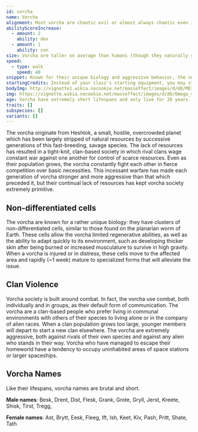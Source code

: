 ```yaml
---
id: vorcha
name: Vorcha
alignment: Most vorcha are chaotic evil or almost always chaotic even if their morality is strengthened.
abilityScoreIncrease:
  - amount: 2
    ability: dex
  - amount: 1
    ability: con
size: Vorcha are taller on average than humans (though they naturally slouch) and relatively slender. Your size is Medium.
speed: 
  - type: walk
    speed: 40
snippet: Known for their unique biology and aggressive behavior, the vorcha of Heshtok are a primitive race that lives among the galaxy's darker and more dangerous locations, such as Omega.
startingCredits: Instead of your class's starting equipment, you may start with 4d12 x 1000 + 10,000 credits to buy your own equipment.
bodyImg: http://vignette1.wikia.nocookie.net/masseffect/images/d/d8/ME3_Vorcha_Hunter.png/revision/latest/scale-to-width-down/500
img: https://vignette.wikia.nocookie.net/masseffect/images/d/d6/Omega_vermin.png/revision/latest/scale-to-width-down/640?cb=20140624121030
age: Vorcha have extremely short lifespans and only live for 20 years. They reach adulthood shortly after their first year.
traits: []
subspecies: []
variants: []
---
```


The vorcha originate from Heshtok, a small, hostile, overcrowded planet which has been largely stripped of natural 
resources by successive generations of this fast-breeding, savage species. The lack of resources has resulted in a 
tight-knit, clan-based society in which rival clans wage constant war against one another for control of scarce 
resources. Even as their population grows, the vorcha constantly fight each other in fierce competition over basic 
necessities. This incessant warfare has made each generation of vorcha stronger and more aggressive than that which 
preceded it, but their continual lack of resources has kept vorcha society extremely primitive.

## Non-differentiated cells
The vorcha are known for a rather unique biology: they have clusters of non-differentiated cells, similar to those found 
on the planarian worm of Earth. These cells allow the vorcha limited regenerative abilities, as well as the ability to 
adapt quickly to its environment, such as developing thicker skin after being burned or increased musculature to survive 
in high gravity. When a vorcha is injured or in distress, these cells move to the affected area and rapidly 
(~1 week) mature to specialized forms that will alleviate the issue.

## Clan Violence
Vorcha society is built around combat. In fact, the vorcha use combat, both individually and in groups, as their 
default form of communication. The vorcha are a clan-based people who prefer living in communal environments with 
others of their species to living alone or in the company of alien races. When a clan population grows too large, 
younger members will depart to start a new clan elsewhere. The vorcha are extremely aggressive, both against rivals of 
their own species and against any alien who stands in their way. Vorcha who have managed to escape their 
homeworld have a tendency to occupy uninhabited areas of space stations or larger spaceships.

## Vorcha Names
Like their lifespans, vorcha names are brutal and short.

__Male names__: Besk, Drent, Dist, Flesk, Grank, Grote, Gryll, Jerst, Kreete, Shisk, Tirst, Tregg,  

__Female names__: Ast, Brytt, Eesk, Fleeg, Ift, Ish, Keet, Kiv, Pash, Pritt, Shate, Tath  

<source-reference pages="Vorcha" source="wiki"></source-reference>
